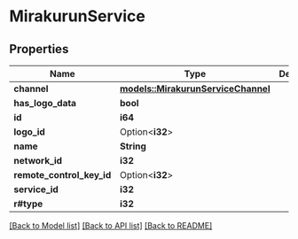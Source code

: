 # MirakurunService

## Properties

Name | Type | Description | Notes
------------ | ------------- | ------------- | -------------
**channel** | [**models::MirakurunServiceChannel**](MirakurunService_channel.md) |  | 
**has_logo_data** | **bool** |  | 
**id** | **i64** |  | 
**logo_id** | Option<**i32**> |  | [optional]
**name** | **String** |  | 
**network_id** | **i32** |  | 
**remote_control_key_id** | Option<**i32**> |  | [optional]
**service_id** | **i32** |  | 
**r#type** | **i32** |  | 

[[Back to Model list]](../README.md#documentation-for-models) [[Back to API list]](../README.md#documentation-for-api-endpoints) [[Back to README]](../README.md)


